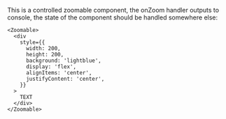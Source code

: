 This is a controlled zoomable component, the onZoom handler outputs to console, the state of the component should be handled somewhere else:

```
<Zoomable>
  <div
    style={{
      width: 200,
      height: 200,
      background: 'lightblue',
      display: 'flex',
      alignItems: 'center',
      justifyContent: 'center',
    }}
  >
    TEXT
  </div>
</Zoomable>
```
